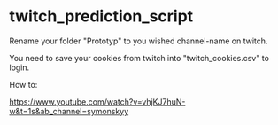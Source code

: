 # twitch_prediction_script

Rename your folder "Prototyp" to you wished channel-name on twitch. 

You need to save your cookies from twitch into "twitch_cookies.csv" to login.

How to: 

https://www.youtube.com/watch?v=vhjKJ7huN-w&t=1s&ab_channel=symonskyy
